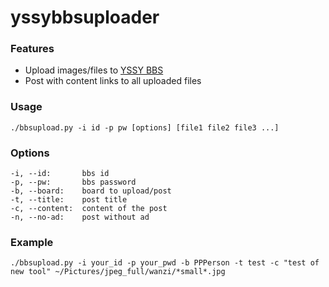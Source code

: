 # yssybbsuploader

### Features
* Upload images/files to [YSSY BBS](https://bbs.sjtu.edu.cn)
* Post with content links to all uploaded files

### Usage
```
./bbsupload.py -i id -p pw [options] [file1 file2 file3 ...] 
```

### Options
```
-i, --id:       bbs id
-p, --pw:       bbs password
-b, --board:    board to upload/post
-t, --title:    post title
-c, --content:  content of the post
-n, --no-ad:    post without ad
```

### Example
```
./bbsupload.py -i your_id -p your_pwd -b PPPerson -t test -c "test of new tool" ~/Pictures/jpeg_full/wanzi/*small*.jpg
```
